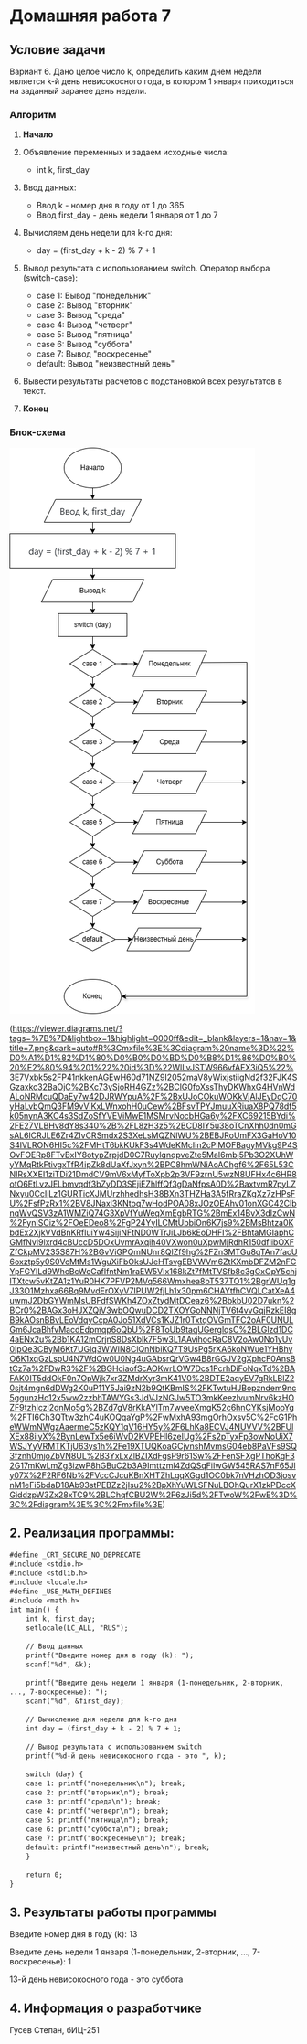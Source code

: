 # Домашняя работа 7
## Условие задачи
Вариант 6. Дано целое число k, определить каким днем недели является k-й день невисокосного года, в котором 1 января приходиться на заданный заранее день недели.
### Алгоритм
1. **Начало**
2. Объявление переменных и задаем исходные числа:
   - int k, first_day
3. Ввод данных:
   - Ввод k - номер дня в году от 1 до 365             
   - Ввод first_day - день недели 1 января от 1 до 7
3. Bычисляем день недели для k-го дня:
   - day = (first_day + k - 2) % 7 + 1

4. Вывод результата с использованием switch.
   Оператор выбора (switch-case):
   - case 1: Вывод "понедельник"
   - case 2: Вывод "вторник"
   - case 3: Вывод "среда"
   - case 4: Вывод "четверг"
   - case 5: Вывод "пятница"
   - case 6: Вывод "суббота"
   - case 7: Вывод "воскресенье"
   - default: Вывод "неизвестный день"
  5. Вывести результаты расчетов с подстановкой всех результатов в текст.
6. **Конец**
### Блок-схема
![Блок-схема алгоритма](7_.png)

(https://viewer.diagrams.net/?tags=%7B%7D&lightbox=1&highlight=0000ff&edit=_blank&layers=1&nav=1&title=7.png&dark=auto#R%3Cmxfile%3E%3Cdiagram%20name%3D%22%D0%A1%D1%82%D1%80%D0%B0%D0%BD%D0%B8%D1%86%D0%B0%20%E2%80%94%201%22%20id%3D%22WlLvJSTW966vfAFX3iQ5%22%3E7Vxbk5s2FP41nkkenAGEwH60d71NZ9I2052maV8yWixjstiigNd2f32FJK4SGzaxkc32BaOjC%2BKc73ySjoRH4GZz%2BClG0foXssThyDKWhxG4HVnWdALoNRMcuQDaEy7w42DJRWYpuA%2F%2BxUJoCOkuWOKkVjAlJEyDqC70yHaLvbQmQ3FM9vViKxLWnxohH0uCew%2BFsvTPYJmuuXRiuaX8PQ78df5k05nynA3KC4s3SdZoSfYVEViMwE1MSMrvNocbHGa6y%2FXC69215BYdi%2FE27VLBHv8dY8s340%2B%2FL8zH3z5%2BCD8lY5u38oTCnXhh0dn0mGsAL6lCRJLE6Zr4ZIvCRSmdx2S3XeLsMQZNlWU%2BEBJRoUmFX3GaHoV10S4lVLRON6HI5c%2FMHtT6bkKUkF3s4WdeKMcIin2cPlMOFBagyMVkg9P4SOvFOERp8FTvBxIY8otypZrpjdD0C7RuylqnqpveZte5MaI6mbj5Pb3O2XUhWyYMqRtkFtivgxTfR4ipZk8dUaXfJxyn%2BPC8hmWNiAoAChgf6%2F65L53CNIRsXXEI1ziTDi21DmdCV9mV6xMyfToXpb2p3VF9zrnU5wzN8UFHx4c6HR8otO6EtLvzJELbmvqdf3bZyDD3SEjiEZhlffQf3gDaNfpsA0D%2BaxtvmR7pyLZNxyu0CcIjLz1GURTicXJMUrzhhedhsH38BXn3THZHa3A5fRraZKgXz7zHPsFU%2FsfPzRx1%2BV8JNaxl3KNtoq7wHodPOA08xJOzOEAhv01onXGC42ClbnqWvQSV3zA1WMZiQ74G3XpVfYuWeqXmEgbRTG%2BmEx14BvX3dIzCwN%2FynISCiz%2FOeEDeo8%2FgP24YyILCMtUbbiOn6K7js9%2BMsBhtza0KbdEx2XjkVVdBnKRfluiYw4SijiNFtND0WTrJiLJb6kEoDHFI%2FBhtaMGIaphCGMfNvI9lxrd4cBUccD5DOxUvmrAxqih40VXwon0uXpwMjRdhR150dfIibOXFZfCkpMV235S87H%2BGvViGPQmNUnr8QlZf9hg%2FZn3MTGu8qTAn7facU6oxztp5y0S0VcMtMs1WguXiFbOksUJeHTsvgEBVWVm6ZtKXmbDFZM2nFCYpFGYILd9WhcBcWcCafIfntNm1raEW5VIx168kZt7fMtTVSfb8c3gGxOpY5chjlTXtcw5vKtZA1z1YuR0HK7PFVP2MVq566Wmxhea8bT537TO1%2BgrWUq1gJ33O1Mzhxa66Bq9MvdErOXyV7IPUW2fjLh1x30pm6CHAYtfhCVQLCatXeA4uwmJ2DbGYWmMsUBFdfSWKh4ZOxZtydMtDCeaz6%2BbkbU02D7ukn%2BCr0%2BAGx3oHJXZQjV3wbOQwuDCD2TXOYGoNNNjTV6t4vvGqjRzkEI8gB9kAOsnBBvLEoVdqyCcpA0Jo51XdVCs1KJZ1r0TxtqOVGmTFC2oAF0UNULGm6JcaBhfvMacdEdpmqp6oQbU%2F8ToUb9taqUGerglqsC%2BLGlzd1DC4aENx2u%2Bb1KA12mCrjnS8DsXblk7F5w3L1AAvihocRaC8V2oAw0No1yUv0IpQe3CByM6Kt7UGIq3WWIN8ClQnNbiKQ7T9UsPg5rXA6koNWue1YHBhyO6K1xqGzLspU4N7WdQw0U0Ng4uGAbsrQrVGw4B8rGGJV2gXphcF0AnsBtCz7a%2FDwR3%2F%2BGHciaofScAOKwrLOW7Dcs1PcrhDiFoNqxTd%2BAFAK0IT5ddOkF0n7OpWjk7xr3ZMdrXyr3mK41V0%2BDTE2aqyEV7gRkLBlZ20sjt4mgn6dDWg2K0uP11Y5Jai9zN2b9QtKBmIS%2FKTwtuHJBopzndem9nc5ggunzHo12x5ww2zzbhTAWYGs3JdVJzNGJw5TO3mkKeezIvumNrv6kzHOZF9tzhIczi2dnMo5g%2BZd7gV8rKkAYlTm7wveeXmgK52c6hnCYKsjMooYg%2FTI6Ch3QTtw3zhC4uKOQqaYgP%2FwMxhA93mgOrhOxsv5C%2FcG1PheWWmNWgzAaermeC5zKQY1qV16HY5y%2F6LhKa8ECVJ4NUVVV%2BFUlXEx88iiyX%2BynLewTx5e6iWvD2KVPEHI6zeIUg%2Fs2pTyxFp3owNoUiX7WSJYyVRMTKTjU63ys1h%2Fe19XTUQKoaGCjvnshMvmsG04eb8PaVFs9SQ3fznh0mjoZbVN8UL%2B3YxLxZlBZIXdFgsP9r61Sw%2FFenSFXgPThoKgF32G17mKwLmZg3izwP8hGBuC2b3A9Imttzml4ZdQSqFiIwGW545RAS7nF65Jly07X%2F2RF6Nb%2FVccCJcuKBnXHTZhLgqXGgd1OC0bk7nVHzhOD3josvnM1eFi5bdaD18Ab93stPEBZz2jIsu2%2BpXhYuWLSFNuLBOhQurX1zkPDccXGiddzpW3Zx28xTC9%2BLChqfCBU2W%2F6zJi5d%2FTwoW%2FwE%3D%3C%2Fdiagram%3E%3C%2Fmxfile%3E)

## 2. Реализация программы:

    #define _CRT_SECURE_NO_DEPRECATE
    #include <stdio.h>
    #include <stdlib.h>
    #include <locale.h>
    #define _USE_MATH_DEFINES
    #include <math.h>
    int main() {
        int k, first_day;
        setlocale(LC_ALL, "RUS");

        // Ввод данных
        printf("Введите номер дня в году (k): ");
        scanf("%d", &k);

        printf("Введите день недели 1 января (1-понедельник, 2-вторник, ..., 7-воскресенье): ");
        scanf("%d", &first_day);

        // Вычисление дня недели для k-го дня
        int day = (first_day + k - 2) % 7 + 1;

        // Вывод результата с использованием switch
        printf("%d-й день невисокосного года - это ", k);
    
        switch (day) {
        case 1: printf("понедельник\n"); break;
        case 2: printf("вторник\n"); break;
        case 3: printf("среда\n"); break;
        case 4: printf("четверг\n"); break;
        case 5: printf("пятница\n"); break;
        case 6: printf("суббота\n"); break;
        case 7: printf("воскресенье\n"); break;
        default: printf("неизвестный день\n"); break;
        }
    
        return 0;
    }
## 3. Результаты работы программы

Введите номер дня в году (k): 13

Введите день недели 1 января (1-понедельник, 2-вторник, ..., 7-воскресенье): 1

13-й день невисокосного года - это суббота

## 4. Информация о разработчике
Гусев Степан, бИЦ-251
